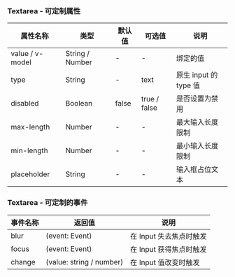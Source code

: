 ### Textarea - 可定制属性

| 属性名称        | 类型            | 默认值 | 可选值       | 说明                  |
| --------------- | --------------- | ------ | ------------ | --------------------- |
| value / v-model | String / Number | -      | -            | 绑定的值              |
| type            | String          | -      | text         | 原生 input 的 type 值 |
| disabled        | Boolean         | false  | true / false | 是否设置为禁用        |
| max-length      | Number          | -      | -            | 最大输入长度限制      |
| min-length      | Number          | -      | -            | 最小输入长度限制      |
| placeholder     | String          | -      | -            | 输入框占位文本        |

### Textarea - 可定制的事件

| 事件名称  | 返回值                   | 说明                    |
| --------- | ------------------------ | ----------------------- |
| blur   | (event: Event)           | 在 Input 失去焦点时触发 |
| focus  | (event: Event)           | 在 Input 获得焦点时触发 |
| change | (value: string / number) | 在 Input 值改变时触发   |
